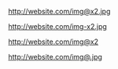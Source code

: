 http://website.com/img@x2.jpg

http://website.com/img-x2.jpg

http://website.com/img@x2

http://website.com/img@.jpg
